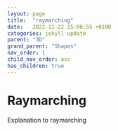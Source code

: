 ```yaml
---
layout: page
title:  "raymarching"
date:   2022-11-22 15:08:55 +0100
categories: jekyll update
parent: "3D"
grand_parent: "Shapes"
nav_order: 1
child_nav_order: asc
has_children: true
---
```

# Raymarching
Explanation to raymarching